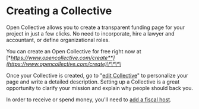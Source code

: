 # Creating a Collective

Open Collective allows you to create a transparent funding page for your project in just a few clicks. No need to incorporate, hire a lawyer and accountant, or define organizational roles.

You can create an Open Collective for free right now at [**https://www.opencollective.com/create**](https://www.opencollective.com/create)\*\*\*\*

Once your Collective is created, go to "[edit Collective](customize-collective.md)" to personalize your page and write a detailed description. Setting up a Collective is a great opportunity to clarify your mission and explain why people should back you.

In order to receive or spend money, you'll need to [add a fiscal host](add-or-change-fiscal-host.md).

